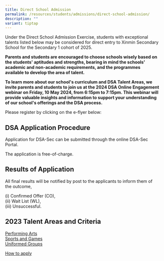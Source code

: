 ```yaml
---
title: Direct School Admission
permalink: /resources/students/admissions/direct-school-admission/
description: ""
variant: tiptap
---
```

<p>Under the Direct School Admission Exercise, students with exceptional
talents listed below may be considered for direct entry to Xinmin Secondary
School for the Secondary 1 cohort of 2025.</p>
<p><strong>Parents and students are encouraged to choose schools wisely based on the students' aptitudes and strengths, bearing in mind the schools' academic and non-academic requirements, and the programmes available to develop the area of talent.</strong>
</p>
<p><strong>To learn more about our school's curriculum and DSA Talent Areas, we invite parents and students to join us at the 2024 DSA Online Engagement webinar on Friday, 10 May 2024, from 6:15pm to 7:15pm. This webinar will provide valuable insights and information to support your understanding of our school's offerings and the DSA process. </strong>
</p>
<p>Please register by clicking on the e-flyer below:</p>
<p></p>
<p></p>
<h2>DSA Application Procedure</h2>
<p>Application for DSA-Sec can be submitted through the online DSA-Sec Portal.</p>
<p>The application is free-of-charge.</p>
<h2>Results of Application</h2>
<p>All final results will be notified by post to the applicants to inform
them of the outcome,</p>
<p>(i) Confirmed Offer (CO),
<br>(ii) Wait List (WL),
<br>(iii) Unsuccessful.</p>
<h2>2023 Talent Areas and Criteria</h2>
<p><a href="/files/Direct%20School%20Admissions/performing%20arts%202023.pdf" rel="noopener noreferrer nofollow" target="_blank">Performing Arts</a> 
<br><a href="/files/Direct%20School%20Admissions/sports%20and%20games%202023.pdf" rel="noopener noreferrer nofollow" target="_blank">Sports and Games</a>
<br><a href="/files/Direct%20School%20Admissions/uniform%20groups_2023.pdf" rel="noopener noreferrer nofollow" target="_blank">Uniformed Groups</a>
</p>
<p><a href="https://www.moe.gov.sg/secondary/dsa/application" rel="noopener noreferrer nofollow" target="_blank">How to apply</a>
</p>